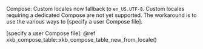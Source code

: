 Compose: Custom locales now fallback to `en_US.UTF-8`. Custom locales requiring
a dedicated Compose are not yet supported. The workaround is to use the various
ways to [specify a user Compose file].

[specify a user Compose file]: @ref xkb_compose_table::xkb_compose_table_new_from_locale()
